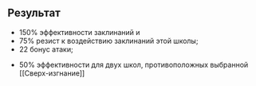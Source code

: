 ## Результат
+ 150% эффективности заклинаний и
+ 75% резист к воздействию заклинаний этой школы;
+ 22 бонус атаки;
- 50% эффективности для двух школ, противоположных выбранной
[[Сверх-изгнание]]